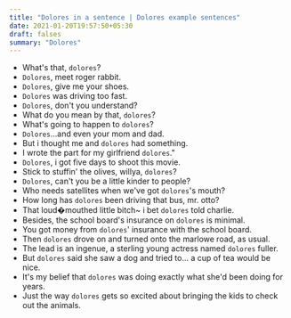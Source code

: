 ```yaml
---
title: "Dolores in a sentence | Dolores example sentences"
date: 2021-01-20T19:57:50+05:30
draft: falses
summary: "Dolores"
---
```

- What's that, `dolores`?
- `Dolores`, meet roger rabbit.
- `Dolores`, give me your shoes.
- `Dolores` was driving too fast.
- `Dolores`, don't you understand?
- What do you mean by that, `dolores`?
- What's going to happen to `dolores`?
- `Dolores`...and even your mom and dad.
- But i thought me and `dolores` had something.
- I wrote the part for my girlfriend `dolores`."
- `Dolores`, i got five days to shoot this movie.
- Stick to stuffin' the olives, willya, `dolores`?
- `Dolores`, can't you be a little kinder to people?
- Who needs satellites when we've got `dolores`'s mouth?
- How long has `dolores` been driving that bus, mr. otto?
- That loud�mouthed little bitch~ i bet `dolores` told charlie.
- Besides, the school board's insurance on `dolores` is minimal.
- You got money from `dolores`' insurance with the school board.
- Then `dolores` drove on and turned onto the marlowe road, as usual.
- The lead is an ingenue, a sterling young actress named `dolores` fuller.
- But `dolores` said she saw a dog and tried to... a cup of tea would be nice.
- It's my belief that `dolores` was doing exactly what she'd been doing for years.
- Just the way `dolores` gets so excited about bringing the kids to check out the animals.
                 
